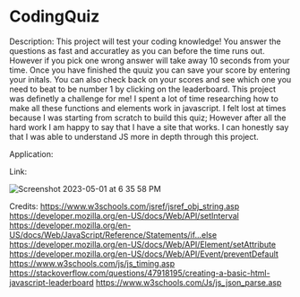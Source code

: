 # CodingQuiz
Description:
This project will test your coding knowledge! You answer the questions as fast and accuratley as you can before the time runs out. However if you pick one wrong answer will take away 10 seconds from your time. Once you have finished the quuiz you can save your score by entering your initals. You can also check back on your scores and see which one you need to beat to be number 1 by clicking on the leaderboard.
This project was definetly a challenge for me! I spent a lot of time researching how to make all these functions and elements work in javascript. I felt lost at times because I was starting from scratch to build this quiz; However after all the hard work I am happy to say that I have a site that works. I can honestly say that I was able to understand JS more in depth through this project.

Application:


Link:

![Screenshot 2023-05-01 at 6 35 58 PM](https://github.com/Maddieestes/CodingQuiz/assets/129248476/c69514e2-0fd9-4657-a013-b8d70a29e294)


Credits:
https://www.w3schools.com/jsref/jsref_obj_string.asp
https://developer.mozilla.org/en-US/docs/Web/API/setInterval
https://developer.mozilla.org/en-US/docs/Web/JavaScript/Reference/Statements/if...else
https://developer.mozilla.org/en-US/docs/Web/API/Element/setAttribute
https://developer.mozilla.org/en-US/docs/Web/API/Event/preventDefault
https://www.w3schools.com/js/js_timing.asp
https://stackoverflow.com/questions/47918195/creating-a-basic-html-javascript-leaderboard
https://www.w3schools.com/Js/js_json_parse.asp
